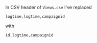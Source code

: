 In CSV header of `Views.csv` I've replaced
```
logtime,logtime,campaignid
```
with 
```
id,logtime,campaignid
```
